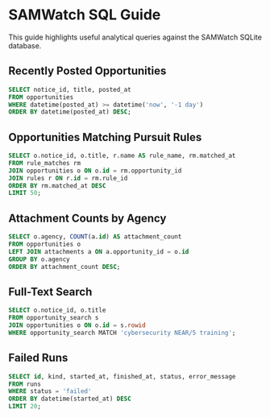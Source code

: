 # SAMWatch SQL Guide

This guide highlights useful analytical queries against the SAMWatch SQLite database.

## Recently Posted Opportunities

```sql
SELECT notice_id, title, posted_at
FROM opportunities
WHERE datetime(posted_at) >= datetime('now', '-1 day')
ORDER BY datetime(posted_at) DESC;
```

## Opportunities Matching Pursuit Rules

```sql
SELECT o.notice_id, o.title, r.name AS rule_name, rm.matched_at
FROM rule_matches rm
JOIN opportunities o ON o.id = rm.opportunity_id
JOIN rules r ON r.id = rm.rule_id
ORDER BY rm.matched_at DESC
LIMIT 50;
```

## Attachment Counts by Agency

```sql
SELECT o.agency, COUNT(a.id) AS attachment_count
FROM opportunities o
LEFT JOIN attachments a ON a.opportunity_id = o.id
GROUP BY o.agency
ORDER BY attachment_count DESC;
```

## Full-Text Search

```sql
SELECT o.notice_id, o.title
FROM opportunity_search s
JOIN opportunities o ON o.id = s.rowid
WHERE opportunity_search MATCH 'cybersecurity NEAR/5 training';
```

## Failed Runs

```sql
SELECT id, kind, started_at, finished_at, status, error_message
FROM runs
WHERE status = 'failed'
ORDER BY datetime(started_at) DESC
LIMIT 20;
```
